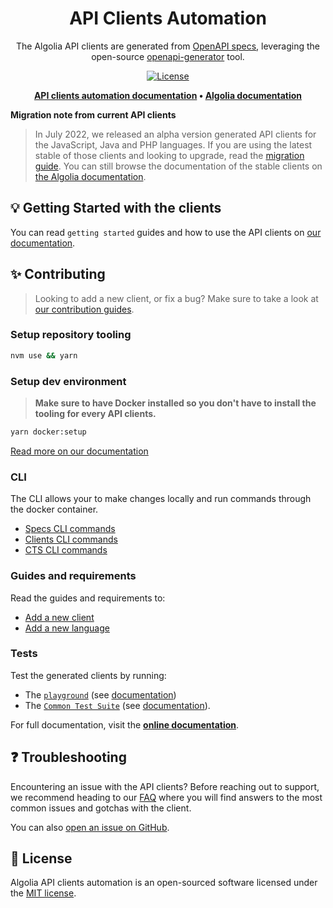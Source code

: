 <div align="center">

# API Clients Automation

The Algolia API clients are generated from [OpenAPI specs](https://swagger.io/specification/), leveraging the open-source [openapi-generator](https://openapi-generator.tech/) tool.

[![License](https://img.shields.io/badge/license-MIT-green.svg?style=flat-square)](./LICENSE)

<p align="center">
  <strong>
  <a href="https://api-clients-automation.netlify.app/">API clients automation documentation</a> •
  <a href="https://www.algolia.com/doc/">Algolia documentation</a>
  </strong>
</p>

</div>

**Migration note from current API clients**

> In July 2022, we released an alpha version generated API clients for the JavaScript, Java and PHP languages. If you are using the latest stable of those clients and looking to upgrade, read the [migration guide](https://api-clients-automation.netlify.app/docs/clients/migration-guides/). You can still browse the documentation of the stable clients on [the Algolia documentation](https://www.algolia.com/doc/).

## 💡 Getting Started with the clients

You can read `getting started` guides and how to use the API clients on [our documentation](https://api-clients-automation.netlify.app/docs/clients/installation).

## ✨ Contributing

> Looking to add a new client, or fix a bug? Make sure to take a look at [our contribution guides](https://api-clients-automation.netlify.app/docs/contributing/introduction).

### Setup repository tooling

```bash
nvm use && yarn
```

### Setup dev environment

> **Make sure to have Docker installed so you don't have to install the tooling for every API clients.**

```bash
yarn docker:setup
```

[Read more on our documentation](https://api-clients-automation.netlify.app/docs/contributing/setup-repository)

### CLI

The CLI allows your to make changes locally and run commands through the docker container.

- [Specs CLI commands](https://api-clients-automation.netlify.app/docs/contributing/CLI/specs-commands)
- [Clients CLI commands](https://api-clients-automation.netlify.app/docs/contributing/CLI/clients-commands)
- [CTS CLI commands](https://api-clients-automation.netlify.app/docs/contributing/CLI/cts-commands)

### Guides and requirements

Read the guides and requirements to:

- [Add a new client](https://api-clients-automation.netlify.app/docs/contributing/add-new-api-client)
- [Add a new language](https://api-clients-automation.netlify.app/docs/contributing/add-new-api-language)

### Tests

Test the generated clients by running:

- The [`playground`](./playground) (see [documentation](https://api-clients-automation.netlify.app/docs/contributing/testing/playground.md))
- The [`Common Test Suite`](./tests/) (see [documentation](https://api-clients-automation.netlify.app/docs/contributing/testing/common-test-suite.md)).

For full documentation, visit the **[online documentation](https://api-clients-automation.netlify.app/docs/contributing/introduction)**.

## ❓ Troubleshooting

Encountering an issue with the API clients? Before reaching out to support, we recommend heading to our [FAQ](https://www.algolia.com/doc/api-client/troubleshooting/faq/javascript/) where you will find answers to the most common issues and gotchas with the client.

You can also [open an issue on GitHub](https://github.com/algolia/api-clients-automation/issues/new/choose).

## 📄 License

Algolia API clients automation is an open-sourced software licensed under the [MIT license](LICENSE.md).
